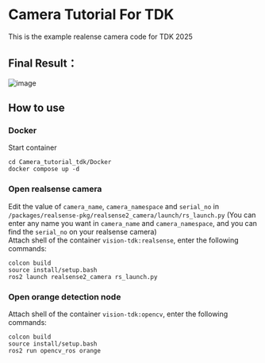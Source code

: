 # Camera Tutorial For TDK
This is the example realense camera code for TDK 2025
## Final Result：
![image](https://github.com/yuhsiang1117/Camera_tutorial_tdk/blob/master/asset/images/result.gif)

## How to use
### Docker
Start container
``` bash=
cd Camera_tutorial_tdk/Docker
docker compose up -d
```
### Open realsense camera
Edit the value of `camera_name`, `camera_namespace` and `serial_no` in `/packages/realsense-pkg/realsense2_camera/launch/rs_launch.py` (You can enter any name you want in `camera_name` and `camera_namespace`, and you can find the `serial_no` on your realsense camera)\
Attach shell of the container `vision-tdk:realsense`, enter the following commands:
``` bash=
colcon build
source install/setup.bash
ros2 launch realsense2_camera rs_launch.py
```
### Open orange detection node
Attach shell of the container `vision-tdk:opencv`, enter the following commands:
``` bash=
colcon build
source install/setup.bash
ros2 run opencv_ros orange
```
